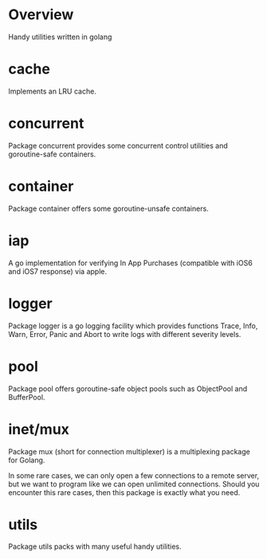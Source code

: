 # Overview

Handy utilities written in golang

# cache

Implements an LRU cache.

# concurrent

Package concurrent provides some concurrent control utilities and goroutine-safe containers.

# container

Package container offers some goroutine-unsafe containers.

# iap

A go implementation for verifying In App Purchases (compatible with iOS6 and iOS7 response) via apple.

# logger

Package logger is a go logging facility which provides functions Trace, Info, Warn, Error, Panic and Abort to write logs with different severity levels.

# pool

Package pool offers goroutine-safe object pools such as ObjectPool and BufferPool.

# inet/mux

Package mux (short for connection multiplexer) is a multiplexing package for Golang.

In some rare cases, we can only open a few connections to a remote server, but we want to program like we can open unlimited connections. Should you encounter this rare cases, then this package is exactly what you need.

# utils

Package utils packs with many useful handy utilities.
